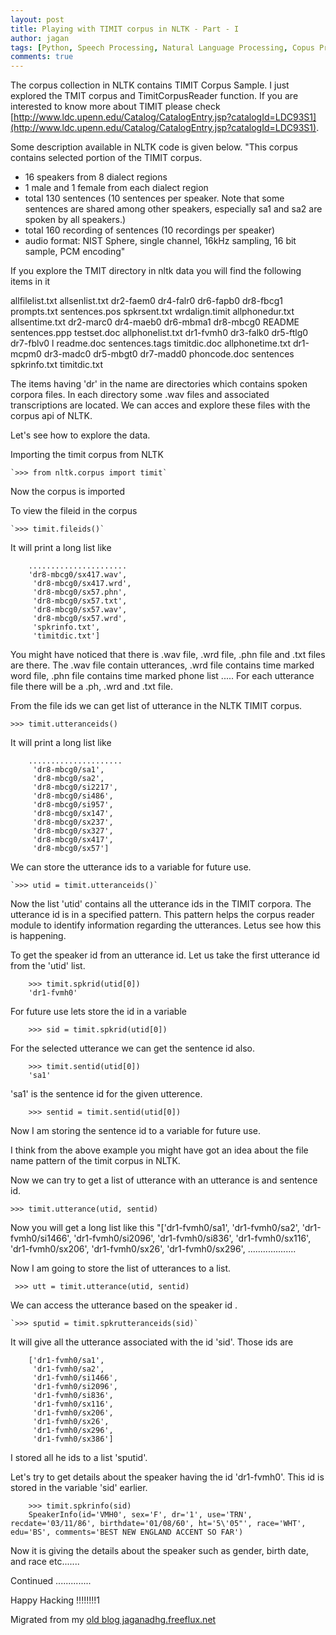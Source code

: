 ```yaml
---
layout: post
title: Playing with TIMIT corpus in NLTK - Part - I
author: jagan
tags: [Python, Speech Processing, Natural Language Processing, Copus Processing]
comments: true
---
```

The corpus collection in NLTK contains TIMIT Corpus Sample. I just explored the TMIT corpus and TimitCorpusReader function. If you are interested to know more about TIMIT please check [http://www.ldc.upenn.edu/Catalog/CatalogEntry.jsp?catalogId=LDC93S1](http://www.ldc.upenn.edu/Catalog/CatalogEntry.jsp?catalogId=LDC93S1). 

Some description available in NLTK code is given below.
"This corpus contains selected portion of the TIMIT corpus.

 - 16 speakers from 8 dialect regions
 - 1 male and 1 female from each dialect region
 - total 130 sentences (10 sentences per speaker.  Note that some
   sentences are shared among other speakers, especially sa1 and sa2
   are spoken by all speakers.)
 - total 160 recording of sentences (10 recordings per speaker)
 - audio format: NIST Sphere, single channel, 16kHz sampling,
  16 bit sample, PCM encoding"

If you explore the TMIT directory in nltk data you will find the following items in it

allfilelist.txt   allsenlist.txt  dr2-faem0  dr4-falr0  dr6-fapb0  dr8-fbcg1     prompts.txt  sentences.pos   spkrsent.txt  wrdalign.timit
allphonedur.txt   allsentime.txt  dr2-marc0  dr4-maeb0  dr6-mbma1  dr8-mbcg0     README       sentences.ppp   testset.doc
allphonelist.txt  dr1-fvmh0       dr3-falk0  dr5-ftlg0  dr7-fblv0  l             readme.doc   sentences.tags  timitdic.doc
allphonetime.txt  dr1-mcpm0       dr3-madc0  dr5-mbgt0  dr7-madd0  phoncode.doc  sentences    spkrinfo.txt    timitdic.txt

The items having 'dr' in the name are directories which contains spoken corpora files. In each directory some .wav files and associated transcriptions are located. We can acces and explore these files with the corpus api of NLTK. 

Let's see how to explore the data. 

Importing the timit corpus from NLTK

    `>>> from nltk.corpus import timit`

Now the corpus is imported

To view the fileid in the corpus 

    `>>> timit.fileids()`

It will print a long list like 

```
    ......................
    'dr8-mbcg0/sx417.wav',
     'dr8-mbcg0/sx417.wrd',
     'dr8-mbcg0/sx57.phn',
     'dr8-mbcg0/sx57.txt',
     'dr8-mbcg0/sx57.wav',
     'dr8-mbcg0/sx57.wrd',
     'spkrinfo.txt',
     'timitdic.txt']
```

You might have noticed that there is  .wav file, .wrd file, .phn file and .txt files are there. The .wav file contain utterances, .wrd file contains time marked word file, .phn file contains time marked phone list ..... For each utterance file there will be a .ph, .wrd and .txt file.

From the file ids we can get list of utterance in the NLTK TIMIT corpus.

   `>>> timit.utteranceids()`

It will print a long list like

```
    .....................
     'dr8-mbcg0/sa1',
     'dr8-mbcg0/sa2',
     'dr8-mbcg0/si2217',
     'dr8-mbcg0/si486',
     'dr8-mbcg0/si957',
     'dr8-mbcg0/sx147',
     'dr8-mbcg0/sx237',
     'dr8-mbcg0/sx327',
     'dr8-mbcg0/sx417',
     'dr8-mbcg0/sx57']
```

We can store the utterance ids to a variable for future use.

    `>>> utid = timit.utteranceids()`

Now the list 'utid' contains all the utterance ids in the TIMIT corpora. The utterance id is in a specified pattern. This pattern helps the corpus reader module to identify information regarding the utterances. Letus see how this is happening.

To get the speaker id from an utterance id. Let us take the first utterance id from the 'utid' list.

```
    >>> timit.spkrid(utid[0])
    'dr1-fvmh0'
```
For future use lets store the id in a variable 

```
    >>> sid = timit.spkrid(utid[0])
```
For the selected utterance we can get the sentence id also.
```
    >>> timit.sentid(utid[0])
    'sa1'
```
'sa1' is the sentence id for the given utterence.
```
    >>> sentid = timit.sentid(utid[0])
```
Now I am storing the sentence id to a variable for future use.


I think from the above example you might have got an idea about the file name pattern of the timit corpus in NLTK. 

Now we can try to get a list of utterance with an utterance is and sentence id.

    >>> timit.utterance(utid, sentid)

Now you will get a long list like this 
"['dr1-fvmh0/sa1', 'dr1-fvmh0/sa2', 'dr1-fvmh0/si1466', 'dr1-fvmh0/si2096', 'dr1-fvmh0/si836', 'dr1-fvmh0/sx116', 'dr1-fvmh0/sx206', 'dr1-fvmh0/sx26', 'dr1-fvmh0/sx296',
...................

Now I am going to store the list of utterances to a list.

   ` >>> utt = timit.utterance(utid, sentid)`

We can access the utterance based on the speaker id .

    `>>> sputid = timit.spkrutteranceids(sid)`

It will give all the utterance associated with the id 'sid'.
Those ids are
```
    ['dr1-fvmh0/sa1',
     'dr1-fvmh0/sa2',
     'dr1-fvmh0/si1466',
     'dr1-fvmh0/si2096',
     'dr1-fvmh0/si836',
     'dr1-fvmh0/sx116',
     'dr1-fvmh0/sx206',
     'dr1-fvmh0/sx26',
     'dr1-fvmh0/sx296',
     'dr1-fvmh0/sx386']
```
I stored all he ids to a list 'sputid'.

Let's try to get details about the speaker having the id 'dr1-fvmh0'. This id is stored in the variable 'sid' earlier.
```
    >>> timit.spkrinfo(sid)
    SpeakerInfo(id='VMH0', sex='F', dr='1', use='TRN', recdate='03/11/86', birthdate='01/08/60', ht='5\'05"', race='WHT', edu='BS', comments='BEST NEW ENGLAND ACCENT SO FAR')
```
Now it is giving the details about the speaker such as gender, birth date, and race etc.......

Continued ..............

Happy Hacking !!!!!!!!1


Migrated from my [old blog jaganadhg.freeflux.net](https://web.archive.org/web/20160323193721/http://jaganadhg.freeflux.net/blog)
